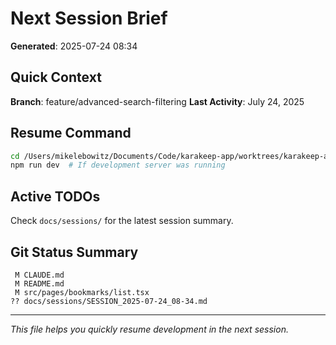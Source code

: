 # Next Session Brief

**Generated**: 2025-07-24 08:34

## Quick Context

**Branch**: feature/advanced-search-filtering
**Last Activity**: July 24, 2025

## Resume Command

```bash
cd /Users/mikelebowitz/Documents/Code/karakeep-app/worktrees/karakeep-app-creation/karakeep-frontend-repo
npm run dev  # If development server was running
```

## Active TODOs

Check `docs/sessions/` for the latest session summary.

## Git Status Summary

```
 M CLAUDE.md
 M README.md
 M src/pages/bookmarks/list.tsx
?? docs/sessions/SESSION_2025-07-24_08-34.md

```

---

*This file helps you quickly resume development in the next session.*
